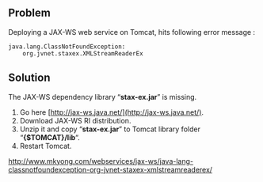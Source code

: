 ## Problem

Deploying a JAX-WS web service on Tomcat, hits following error message :

    java.lang.ClassNotFoundException:
    	org.jvnet.staxex.XMLStreamReaderEx

## Solution

The JAX-WS dependency library “**stax-ex.jar**” is missing.

1.  Go here [http://jax-ws.java.net/](http://jax-ws.java.net/).
2.  Download JAX-WS RI distribution.
3.  Unzip it and copy “**stax-ex.jar**” to Tomcat library folder “**{$TOMCAT}/lib**“.
4.  Restart Tomcat.

http://www.mkyong.com/webservices/jax-ws/java-lang-classnotfoundexception-org-jvnet-staxex-xmlstreamreaderex/
